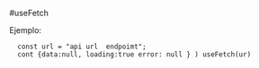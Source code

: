 #useFetch

Ejemplo:

````
  const url = "api url  endpoimt";
  cont {data:null, loading:true error: null } ) useFetch(ur)

````